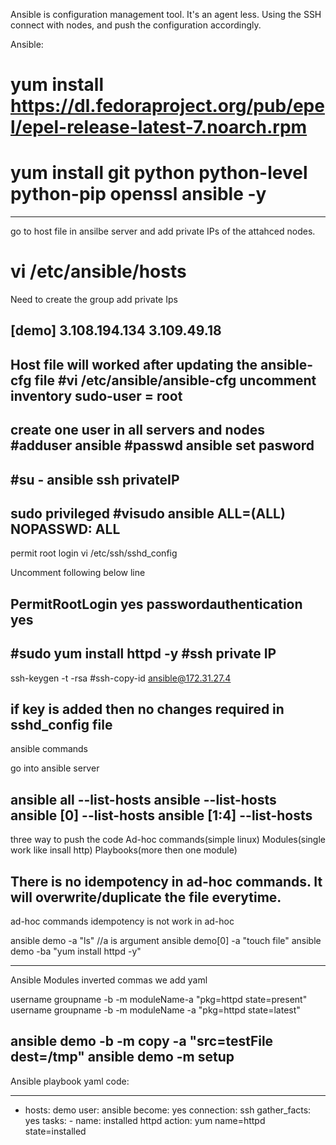 Ansible is configuration management tool. It's an agent less. Using the SSH connect with nodes, and push the configuration accordingly.

Ansible:
# yum install https://dl.fedoraproject.org/pub/epel/epel-release-latest-7.noarch.rpm
# yum install git python python-level python-pip openssl ansible -y
---------------------------------------
go to host file in ansilbe server and add private IPs of the attahced nodes.
# vi /etc/ansible/hosts
Need to create the group add private Ips

[demo]
3.108.194.134
3.109.49.18
----------------------------------------
Host file will worked after updating the ansible-cfg file
#vi /etc/ansible/ansible-cfg
uncomment 
inventory
sudo-user = root
--------------------------------------------
create one user in all servers and nodes
#adduser ansible
#passwd ansible
set pasword
-------------------------------------------
#su - ansible
ssh privateIP
---------------------------------
sudo privileged
#visudo
ansible ALL=(ALL) NOPASSWD: ALL
------------------------------------------
permit root login
vi /etc/ssh/sshd_config

Uncomment following below line 

PermitRootLogin yes
passwordauthentication yes
---------------------------------------
#sudo yum install httpd -y
#ssh private IP
------------------------------------------

ssh-keygen -t -rsa
#ssh-copy-id ansible@172.31.27.4

if key is added then no changes required in sshd_config file
---------------------------------

ansible commands

go into ansible server

ansible all --list-hosts
ansible <groupname> --list-hosts
ansible <groupname>[0] --list-hosts
ansible <groupname>[1:4] --list-hosts
----------------------------------------

three way to push the code
Ad-hoc commands(simple linux)
Modules(single work like insall http)
Playbooks(more then one module)

There is no idempotency in ad-hoc commands. It will overwrite/duplicate the file everytime.
------------------------------
ad-hoc commands
idempotency is not work in ad-hoc

ansible demo -a "ls"  //a is argument
ansible demo[0] -a "touch file"
ansible demo -ba "yum install httpd -y"

------------------------------------
Ansible Modules
inverted commas we add yaml

username groupname -b -m moduleName-a "pkg=httpd state=present"
username groupname -b -m moduleName -a "pkg=httpd state=latest"
 
ansible demo -b -m copy -a "src=testFile dest=/tmp"
 ansible demo -m setup
---------------------------------
Ansible playbook yaml code:

---
- hosts: demo
  user: ansible
  become: yes
  connection: ssh
  gather_facts: yes
  tasks:
          - name: installed httpd
            action: yum name=httpd state=installed



	


















